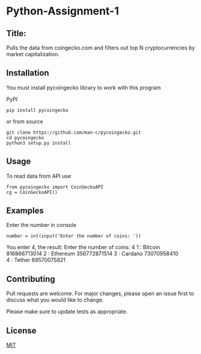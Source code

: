 # Python-Assignment-1


## Title: 

Pulls the data from coingecko.com and filters out top N cryptocurrencies by market capitalization.

## Installation

You must install pycoingecko library to work with this program

PyPI
```
pip install pycoingecko
```
  
or from source
```
git clone https://github.com/man-c/pycoingecko.git
cd pycoingecko
python3 setup.py install
```

## Usage

To read data from API use
```
from pycoingecko import CoinGeckoAPI
cg = CoinGeckoAPI()
```

## Examples

Enter the number in console
```
number = int(input('Enter the number of coins: '))
```

You enter 4, the result: 
Enter the number of coins: 4
1 : Bitcoin 816866713014 
2 : Ethereum 356772871514
3 : Cardano 73070958410  
4 : Tether 69570075821   

## Contributing

Pull requests are welcome. For major changes, please open an issue first to discuss what you would like to change.

Please make sure to update tests as appropriate.

## License

[MIT](https://github.com/justifyzz/Python-Assignment-1/blob/main/LICENSE)
